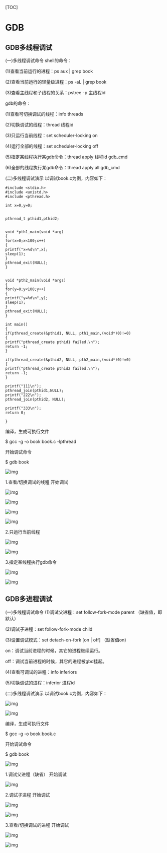 [TOC]



# GDB

## GDB多线程调试

(一)多线程调试命令
shell的命令：

(1)查看当前运行的进程：ps aux | grep book

(2)查看当前运行的轻量级进程：ps -aL | grep book

(3)查看主线程和子线程的关系：pstree -p 主线程id

 gdb的命令：

(1)查看可切换调试的线程：info threads

(2)切换调试的线程：thread 线程id

(3)只运行当前线程：set scheduler-locking on

(4)运行全部的线程：set scheduler-locking off

(5)指定某线程执行某gdb命令：thread apply 线程id gdb_cmd

(6)全部的线程执行某gdb命令：thread apply all gdb_cmd

(二)多线程调试演示
以调试book.c为例，内容如下：

```
#include <stdio.h>
#include <unistd.h>
#include <pthread.h>

int x=0,y=0;


pthread_t pthid1,pthid2;


void *pth1_main(void *arg)
{
for(x=0;x<100;x++)
{
printf("x=%d\n",x);
sleep(1);
}
pthread_exit(NULL);
}


void *pth2_main(void *args)
{
for(y=0;y<100;y++)
{
printf("y=%d\n",y);
sleep(1);
}
pthread_exit(NULL);
}

int main()
{
if(pthread_create(&pthid1, NULL, pth1_main,(void*)0)!=0)
{
printf("pthread_create pthid1 failed.\n");
return -1;
}

if(pthread_create(&pthid2, NULL, pth2_main,(void*)0)!=0)
{
printf("pthread_create pthid2 failed.\n");
return -1;
}

printf("111\n");
pthread_join(pthid1,NULL);
printf("222\n");
pthread_join(pthid2, NULL);

printf("333\n");
return 0;

}

```



编译，生成可执行文件

$ gcc -g -o book book.c -lpthread

开始调试命令

$ gdb book

![img](images/cc++/gdbtestt1.png)

1.查看/切换调试的线程
开始调试

![img](images/cc++/gdbtestt2.png)



![img](images/cc++/20210124232758925.png)

![img](images/cc++/gdbtestt3.png)

![img](images/cc++/gdbtestt4.png)

2.只运行当前线程

![img](images/cc++/gdbtestt5.png)

![img](images/cc++/gdbtestt6.png)


3.指定某线程执行gdb命令

![img](images/cc++/gdbtestt7.png)

![img](images/cc++/gdbtestt8.png)



## GDB多进程调试

(一)多线程调试命令
(1)调试父进程：set follow-fork-mode parent （缺省值，即默认）

(2)调试子进程：set follow-fork-mode child

(3)设置调试模式：set detach-on-fork [on | off] （缺省值on）

on：调试当前进程的时候，其它的进程继续运行。

off：调试当前进程的时候，其它的进程被gbd挂起。

(4)查看可调试的进程：info inferiors

(5)切换调试的进程：inferior 进程id

(二)多线程调试演示
以调试book.c为例，内容如下：

![img](images/cc++/watermark,type_ZmFuZ3poZW5naGVpdGk,shadow_10,text_aHR0cHM6Ly9ibG9nLmNzZG4ubmV0L3dlaXhpbl80MjE1ODc0Mg==,size_16,color_FFFFFF,t_70)

![img](images/cc++/gdbtest2.png)

编译，生成可执行文件

$ gcc -g -o book book.c

开始调试命令

$ gdb book

![img](images/cc++/gdbtest3)

1.调试父进程（缺省）
开始调试

![img](images/cc++/gdbtest4)

2.调试子进程
开始调试

![img](images/cc++/gdbtest5.png)

![img](images/cc++/gdbtest6.png)

3.查看/切换调试的进程
开始调试

![img](images/cc++/gdbtest7.png)

![img](images/cc++/gdbtest8.png)

